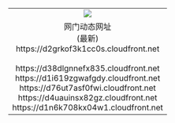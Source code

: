 ﻿<table>
  <tr></tr>
  <tr><td colspan=2 align=center><img src="https://d2grkof3k1cc0s.cloudfront.net/Up/oGate.jpg" /></td></tr>
  <tr><td colspan=2 align=center>网门动态网址<br/>(最新)
<br>https://d2grkof3k1cc0s.cloudfront.net
<br/>
<br>https://d38dlgnnefx835.cloudfront.net
<br>https://d1i619zgwafgdy.cloudfront.net
<br>https://d76ut7asf0fwi.cloudfront.net
<br>https://d4uauinsx82gz.cloudfront.net
<br>https://d1n6k708kx04w1.cloudfront.net
    </td>
  </tr>
</table>
